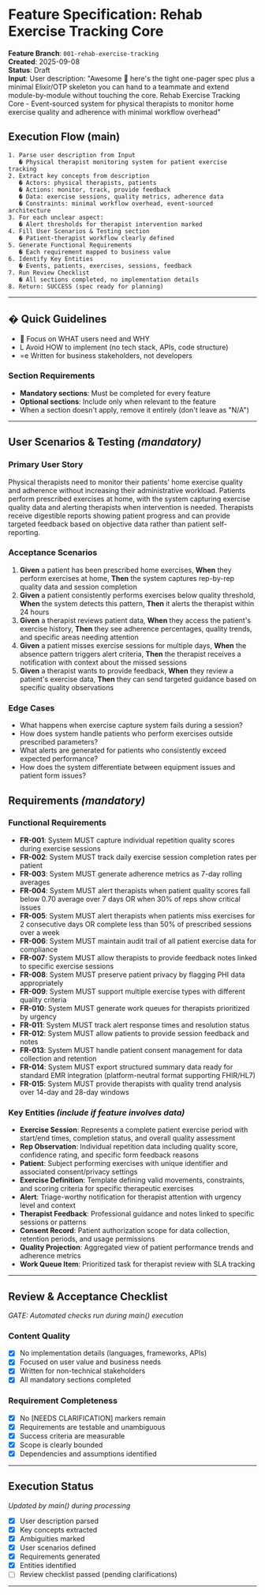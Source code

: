 # Feature Specification: Rehab Exercise Tracking Core

**Feature Branch**: `001-rehab-exercise-tracking`  
**Created**: 2025-09-08  
**Status**: Draft  
**Input**: User description: "Awesome  here's the tight one-pager spec plus a minimal Elixir/OTP skeleton you can hand to a teammate and extend module-by-module without touching the core. Rehab Exercise Tracking Core - Event-sourced system for physical therapists to monitor home exercise quality and adherence with minimal workflow overhead"

## Execution Flow (main)
```
1. Parse user description from Input
   � Physical therapist monitoring system for patient exercise tracking
2. Extract key concepts from description
   � Actors: physical therapists, patients
   � Actions: monitor, track, provide feedback
   � Data: exercise sessions, quality metrics, adherence data
   � Constraints: minimal workflow overhead, event-sourced architecture
3. For each unclear aspect:
   � Alert thresholds for therapist intervention marked
4. Fill User Scenarios & Testing section
   � Patient-therapist workflow clearly defined
5. Generate Functional Requirements
   � Each requirement mapped to business value
6. Identify Key Entities
   � Events, patients, exercises, sessions, feedback
7. Run Review Checklist
   � All sections completed, no implementation details
8. Return: SUCCESS (spec ready for planning)
```

---

## � Quick Guidelines
-  Focus on WHAT users need and WHY
- L Avoid HOW to implement (no tech stack, APIs, code structure)
- =e Written for business stakeholders, not developers

### Section Requirements
- **Mandatory sections**: Must be completed for every feature
- **Optional sections**: Include only when relevant to the feature
- When a section doesn't apply, remove it entirely (don't leave as "N/A")

---

## User Scenarios & Testing *(mandatory)*

### Primary User Story
Physical therapists need to monitor their patients' home exercise quality and adherence without increasing their administrative workload. Patients perform prescribed exercises at home, with the system capturing exercise quality data and alerting therapists when intervention is needed. Therapists receive digestible reports showing patient progress and can provide targeted feedback based on objective data rather than patient self-reporting.

### Acceptance Scenarios
1. **Given** a patient has been prescribed home exercises, **When** they perform exercises at home, **Then** the system captures rep-by-rep quality data and session completion
2. **Given** a patient consistently performs exercises below quality threshold, **When** the system detects this pattern, **Then** it alerts the therapist within 24 hours
3. **Given** a therapist reviews patient data, **When** they access the patient's exercise history, **Then** they see adherence percentages, quality trends, and specific areas needing attention
4. **Given** a patient misses exercise sessions for multiple days, **When** the absence pattern triggers alert criteria, **Then** the therapist receives a notification with context about the missed sessions
5. **Given** a therapist wants to provide feedback, **When** they review a patient's exercise data, **Then** they can send targeted guidance based on specific quality observations

### Edge Cases
- What happens when exercise capture system fails during a session?
- How does system handle patients who perform exercises outside prescribed parameters?
- What alerts are generated for patients who consistently exceed expected performance?
- How does the system differentiate between equipment issues and patient form issues?

## Requirements *(mandatory)*

### Functional Requirements
- **FR-001**: System MUST capture individual repetition quality scores during exercise sessions
- **FR-002**: System MUST track daily exercise session completion rates per patient
- **FR-003**: System MUST generate adherence metrics as 7-day rolling averages
- **FR-004**: System MUST alert therapists when patient quality scores fall below 0.70 average over 7 days OR when 30% of reps show critical issues
- **FR-005**: System MUST alert therapists when patients miss exercises for 2 consecutive days OR complete less than 50% of prescribed sessions over a week
- **FR-006**: System MUST maintain audit trail of all patient exercise data for compliance
- **FR-007**: System MUST allow therapists to provide feedback notes linked to specific exercise sessions
- **FR-008**: System MUST preserve patient privacy by flagging PHI data appropriately
- **FR-009**: System MUST support multiple exercise types with different quality criteria
- **FR-010**: System MUST generate work queues for therapists prioritized by urgency
- **FR-011**: System MUST track alert response times and resolution status
- **FR-012**: System MUST allow patients to provide session feedback and notes
- **FR-013**: System MUST handle patient consent management for data collection and retention
- **FR-014**: System MUST export structured summary data ready for standard EMR integration (platform-neutral format supporting FHIR/HL7)
- **FR-015**: System MUST provide therapists with quality trend analysis over 14-day and 28-day windows

### Key Entities *(include if feature involves data)*
- **Exercise Session**: Represents a complete patient exercise period with start/end times, completion status, and overall quality assessment
- **Rep Observation**: Individual repetition data including quality score, confidence rating, and specific form feedback reasons
- **Patient**: Subject performing exercises with unique identifier and associated consent/privacy settings
- **Exercise Definition**: Template defining valid movements, constraints, and scoring criteria for specific therapeutic exercises
- **Alert**: Triage-worthy notification for therapist attention with urgency level and context
- **Therapist Feedback**: Professional guidance and notes linked to specific sessions or patterns
- **Consent Record**: Patient authorization scope for data collection, retention periods, and usage permissions
- **Quality Projection**: Aggregated view of patient performance trends and adherence metrics
- **Work Queue Item**: Prioritized task for therapist review with SLA tracking

---

## Review & Acceptance Checklist
*GATE: Automated checks run during main() execution*

### Content Quality
- [x] No implementation details (languages, frameworks, APIs)
- [x] Focused on user value and business needs
- [x] Written for non-technical stakeholders
- [x] All mandatory sections completed

### Requirement Completeness
- [x] No [NEEDS CLARIFICATION] markers remain
- [x] Requirements are testable and unambiguous
- [x] Success criteria are measurable
- [x] Scope is clearly bounded
- [x] Dependencies and assumptions identified

---

## Execution Status
*Updated by main() during processing*

- [x] User description parsed
- [x] Key concepts extracted
- [x] Ambiguities marked
- [x] User scenarios defined
- [x] Requirements generated
- [x] Entities identified
- [ ] Review checklist passed (pending clarifications)

---